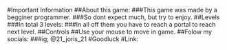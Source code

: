 
#Important Information 
##About this game:
###This game was made by a begginer programmer.
###So dont expect much, but try to enjoy.
##Levels
###In total 3 levels:
###In all off them you have to reach a portal to reach next level.
##Controls
##Use your mouse to move in game.
##Folow my socials:
###ig; @21_joris_21
#Goodluck
#Link:
